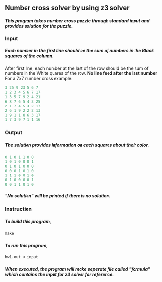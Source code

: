 ## Number cross solver by using z3 solver

##### This program takes number cross puzzle through standard input and provides solution for the puzzle. 

### Input

##### Each number in the first line should be the sum of numbers in the Black squares of the column.
After first line, each number at the last of the row should be the sum of numbers in the White quares of the row.
**No line feed after the last number**
For a 7x7 number cross example:
```c
3 25 9 23 5 6 7
1 2 3 4 5 6 7 17
1 3 5 7 9 2 4 21
6 8 7 6 5 4 3 25
2 1 7 4 5 3 2 17
2 6 1 9 2 2 2 13
1 9 1 1 8 6 3 17
1 7 3 9 7 1 1 16
```
###  
### Output 
###  
##### The solution provides information on each squares about their color.
```c
0 1 0 1 1 0 0 
1 0 1 0 0 0 1 
0 1 0 1 0 0 0 
0 0 0 1 0 1 0 
1 1 1 0 0 1 0 
0 1 0 0 0 0 1 
0 0 1 1 0 1 0 
```

##### "No solution" will be printed if there is no solution.
###
###
### Instruction
###
##### To build this program, 
```
make
```
###
##### To run this program,
```
hw1.out < input
```
###
##### When executed, the program will make seperate file called "formula" which contains the input for z3 solver for reference.
